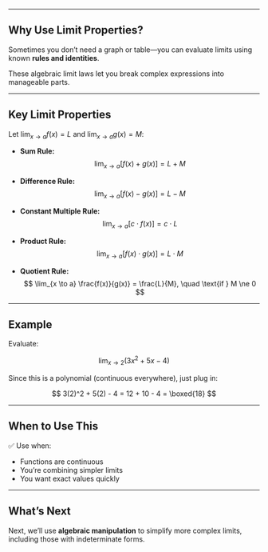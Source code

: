 
---

## Why Use Limit Properties?

Sometimes you don’t need a graph or table—you can evaluate limits using known **rules and identities**.

These algebraic limit laws let you break complex expressions into manageable parts.

---

## Key Limit Properties

Let $\lim_{x \to a} f(x) = L$ and $\lim_{x \to a} g(x) = M$:

- **Sum Rule:**  
  $$
  \lim_{x \to a} [f(x) + g(x)] = L + M
  $$

- **Difference Rule:**  
  $$
  \lim_{x \to a} [f(x) - g(x)] = L - M
  $$

- **Constant Multiple Rule:**  
  $$
  \lim_{x \to a} [c \cdot f(x)] = c \cdot L
  $$

- **Product Rule:**  
  $$
  \lim_{x \to a} [f(x) \cdot g(x)] = L \cdot M
  $$

- **Quotient Rule:**  
  $$
  \lim_{x \to a} \frac{f(x)}{g(x)} = \frac{L}{M}, \quad \text{if } M \ne 0
  $$

---

## Example

Evaluate:

$$
\lim_{x \to 2} (3x^2 + 5x - 4)
$$

Since this is a polynomial (continuous everywhere), just plug in:

$$
3(2)^2 + 5(2) - 4 = 12 + 10 - 4 = \boxed{18}
$$

---

## When to Use This

✅ Use when:
- Functions are continuous
- You’re combining simpler limits
- You want exact values quickly

---

## What’s Next

Next, we’ll use **algebraic manipulation** to simplify more complex limits, including those with indeterminate forms.
